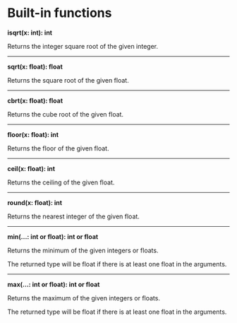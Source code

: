 # Built-in functions

**isqrt(x: int): int**

Returns the integer square root of the given integer.

***

**sqrt(x: float): float**

Returns the square root of the given float.

***

**cbrt(x: float): float**

Returns the cube root of the given float.

***

**floor(x: float): int**

Returns the floor of the given float.

***

**ceil(x: float): int**

Returns the ceiling of the given float.

***

**round(x: float): int**

Returns the nearest integer of the given float.

***

**min(...: int or float): int or float**

Returns the minimum of the given integers or floats.

The returned type will be float if there is at least one float in the arguments.

***

**max(...: int or float): int or float**

Returns the maximum of the given integers or floats.

The returned type will be float if there is at least one float in the arguments.
